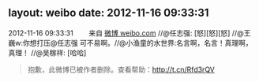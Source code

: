 layout: weibo
date: 2012-11-16 09:33:31
---
<meta name="referrer" content="no-referrer" />

2012-11-16 09:33:31  &nbsp;&nbsp;&nbsp;&nbsp;&nbsp;&nbsp; 来自 <a href="http://weibo.com/" rel="nofollow">微博 weibo.com</a>
//@任志强: [怒][怒][怒] //@王巍w:你想打压@任志强 可不易啊。//@小渔童的水世界:名言啊，名言！真理啊，真理！ //@吴稼祥: [哈哈]
>  抱歉，此微博已被作者删除。查看帮助：http://t.cn/Rfd3rQV
